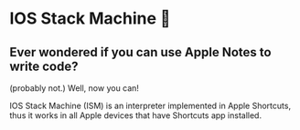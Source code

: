 # IOS Stack Machine 🧠
## Ever wondered if you can use Apple Notes to write code?
(probably not.)
Well, now you can!

IOS Stack Machine (ISM) is an interpreter implemented in Apple Shortcuts, thus it works in all Apple devices that have Shortcuts app installed. 
